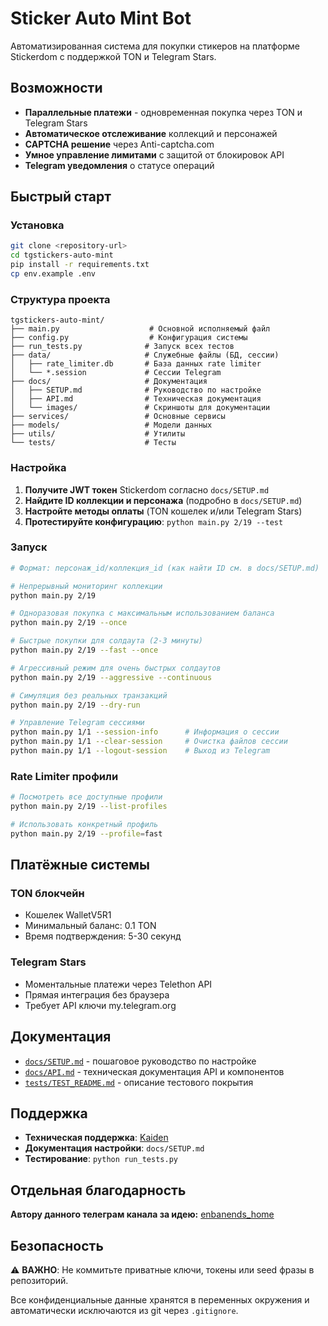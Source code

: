 # Sticker Auto Mint Bot

Автоматизированная система для покупки стикеров на платформе Stickerdom с поддержкой TON и Telegram Stars.

## Возможности

- **Параллельные платежи** - одновременная покупка через TON и Telegram Stars
- **Автоматическое отслеживание** коллекций и персонажей
- **CAPTCHA решение** через Anti-captcha.com
- **Умное управление лимитами** с защитой от блокировок API
- **Telegram уведомления** о статусе операций

## Быстрый старт

### Установка
```bash
git clone <repository-url>
cd tgstickers-auto-mint
pip install -r requirements.txt
cp env.example .env
```

### Структура проекта
```
tgstickers-auto-mint/
├── main.py                    # Основной исполняемый файл
├── config.py                  # Конфигурация системы
├── run_tests.py              # Запуск всех тестов
├── data/                     # Служебные файлы (БД, сессии)
│   ├── rate_limiter.db       # База данных rate limiter
│   └── *.session             # Сессии Telegram
├── docs/                     # Документация
│   ├── SETUP.md              # Руководство по настройке
│   ├── API.md                # Техническая документация
│   └── images/               # Скриншоты для документации
├── services/                 # Основные сервисы
├── models/                   # Модели данных
├── utils/                    # Утилиты
└── tests/                    # Тесты
```

### Настройка
1. **Получите JWT токен** Stickerdom согласно `docs/SETUP.md`
2. **Найдите ID коллекции и персонажа** (подробно в `docs/SETUP.md`)
3. **Настройте методы оплаты** (TON кошелек и/или Telegram Stars)
4. **Протестируйте конфигурацию**: `python main.py 2/19 --test`

### Запуск
```bash
# Формат: персонаж_id/коллекция_id (как найти ID см. в docs/SETUP.md)

# Непрерывный мониторинг коллекции
python main.py 2/19

# Одноразовая покупка с максимальным использованием баланса
python main.py 2/19 --once

# Быстрые покупки для солдаута (2-3 минуты)
python main.py 2/19 --fast --once

# Агрессивный режим для очень быстрых солдаутов
python main.py 2/19 --aggressive --continuous

# Симуляция без реальных транзакций
python main.py 2/19 --dry-run

# Управление Telegram сессиями
python main.py 1/1 --session-info      # Информация о сессии
python main.py 1/1 --clear-session     # Очистка файлов сессии
python main.py 1/1 --logout-session    # Выход из Telegram
```

### Rate Limiter профили
```bash
# Посмотреть все доступные профили
python main.py 2/19 --list-profiles

# Использовать конкретный профиль
python main.py 2/19 --profile=fast
```

## Платёжные системы

### TON блокчейн
- Кошелек WalletV5R1
- Минимальный баланс: 0.1 TON
- Время подтверждения: 5-30 секунд

### Telegram Stars
- Моментальные платежи через Telethon API
- Прямая интеграция без браузера
- Требует API ключи my.telegram.org

## Документация

- [`docs/SETUP.md`](docs/SETUP.md) - пошаговое руководство по настройке
- [`docs/API.md`](docs/API.md) - техническая документация API и компонентов
- [`tests/TEST_README.md`](tests/TEST_README.md) - описание тестового покрытия

## Поддержка

- **Техническая поддержка**: [Kaiden](https://t.me/kam1teru)
- **Документация настройки**: `docs/SETUP.md`
- **Тестирование**: `python run_tests.py`

## Отдельная благодарность 

**Автору данного телеграм канала за идею:** [enbanends_home](https://t.me/enbanends_home)

## Безопасность

⚠️ **ВАЖНО**: Не коммитьте приватные ключи, токены или seed фразы в репозиторий.

Все конфиденциальные данные хранятся в переменных окружения и автоматически исключаются из git через `.gitignore`.
